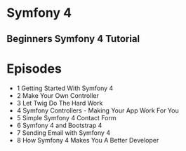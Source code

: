 # Symfony 4
## Beginners Symfony 4 Tutorial
# Episodes
* 1	Getting Started With Symfony 4	
* 2	Make Your Own Controller	
* 3	Let Twig Do The Hard Work	
* 4	Symfony Controllers - Making Your App Work For You	
* 5	Simple Symfony 4 Contact Form	
* 6	Symfony 4 and Bootstrap 4	
* 7	Sending Email with Symfony 4	
* 8	How Symfony 4 Makes You A Better Developer	